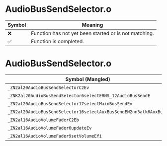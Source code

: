 # AudioBusSendSelector.o
| Symbol | Meaning 
| ------------- | ------------- 
| :x: | Function has not yet been started or is not matching. 
| :white_check_mark: | Function is completed. 


# AudioBusSendSelector.o
| Symbol (Mangled) | Symbol (Demangled) | Decompiled? |
| ------------- |  ------------- | ------------- |
| `_ZN2al20AudioBusSendSelectorC2Ev` | `al::AudioBusSendSelector::AudioBusSendSelector(void)` | :x: |
| `_ZNK2al20AudioBusSendSelector6selectERNS_12AudioBusSendE` | `al::AudioBusSendSelector::select(al::AudioBusSend &)const` | :x: |
| `_ZN2al20AudioBusSendSelector17selectMainBusSendEv` | `al::AudioBusSendSelector::selectMainBusSend(void)` | :x: |
| `_ZN2al20AudioBusSendSelector16selectAuxBusSendEN2nn3atk6AuxBusE` | `al::AudioBusSendSelector::selectAuxBusSend(nn::atk::AuxBus)` | :x: |
| `_ZN2al16AudioVolumeFaderC2Eb` | `al::AudioVolumeFader::AudioVolumeFader(bool)` | :x: |
| `_ZN2al16AudioVolumeFader6updateEv` | `al::AudioVolumeFader::update(void)` | :x: |
| `_ZN2al16AudioVolumeFader9setVolumeEfi` | `al::AudioVolumeFader::setVolume(float,int)` | :x: |
